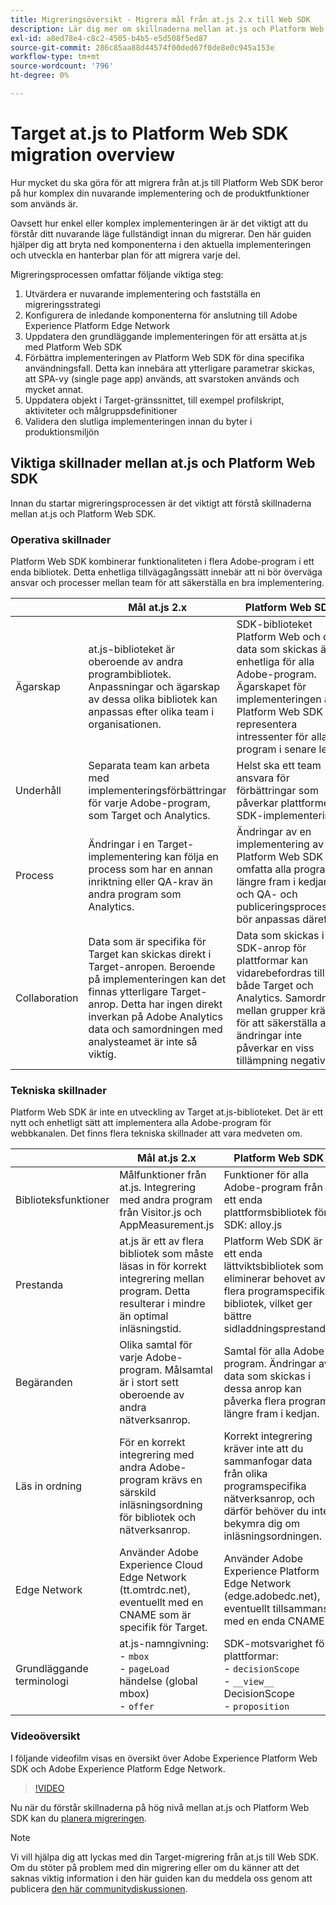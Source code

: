 ```yaml
---
title: Migreringsöversikt - Migrera mål från at.js 2.x till Web SDK
description: Lär dig mer om skillnaderna mellan at.js och Platform Web SDK och hur du planerar din migreringssatsning.
exl-id: a8ed78e4-c8c2-4505-b4b5-e5d508f5ed87
source-git-commit: 286c85aa88d44574f00ded67f0de8e0c945a153e
workflow-type: tm+mt
source-wordcount: '796'
ht-degree: 0%

---
```


# Target at.js to Platform Web SDK migration overview

Hur mycket du ska göra för att migrera från at.js till Platform Web SDK beror på hur komplex din nuvarande implementering och de produktfunktioner som används är.

Oavsett hur enkel eller komplex implementeringen är är det viktigt att du förstår ditt nuvarande läge fullständigt innan du migrerar. Den här guiden hjälper dig att bryta ned komponenterna i den aktuella implementeringen och utveckla en hanterbar plan för att migrera varje del.

Migreringsprocessen omfattar följande viktiga steg:

1. Utvärdera er nuvarande implementering och fastställa en migreringsstrategi
1. Konfigurera de inledande komponenterna för anslutning till Adobe Experience Platform Edge Network
1. Uppdatera den grundläggande implementeringen för att ersätta at.js med Platform Web SDK
1. Förbättra implementeringen av Platform Web SDK för dina specifika användningsfall. Detta kan innebära att ytterligare parametrar skickas, att SPA-vy (single page app) används, att svarstoken används och mycket annat.
1. Uppdatera objekt i Target-gränssnittet, till exempel profilskript, aktiviteter och målgruppsdefinitioner
1. Validera den slutliga implementeringen innan du byter i produktionsmiljön

## Viktiga skillnader mellan at.js och Platform Web SDK

Innan du startar migreringsprocessen är det viktigt att förstå skillnaderna mellan at.js och Platform Web SDK.

### Operativa skillnader

Platform Web SDK kombinerar funktionaliteten i flera Adobe-program i ett enda bibliotek. Detta enhetliga tillvägagångssätt innebär att ni bör överväga ansvar och processer mellan team för att säkerställa en bra implementering.

| | Mål at.js 2.x | Platform Web SDK |
|---|---|---|
| Ägarskap | at.js-biblioteket är oberoende av andra programbibliotek. Anpassningar och ägarskap av dessa olika bibliotek kan anpassas efter olika team i organisationen. | SDK-biblioteket Platform Web och de data som skickas är enhetliga för alla Adobe-program. Ägarskapet för implementeringen av Platform Web SDK bör representera intressenter för alla program i senare led. |
| Underhåll | Separata team kan arbeta med implementeringsförbättringar för varje Adobe-program, som Target och Analytics. | Helst ska ett team ansvara för förbättringar som påverkar plattformens SDK-implementering. |
| Process | Ändringar i en Target-implementering kan följa en process som har en annan inriktning eller QA-krav än andra program som Analytics. | Ändringar av en implementering av Platform Web SDK bör omfatta alla program längre fram i kedjan, och QA- och publiceringsprocessen bör anpassas därefter. |
| Collaboration | Data som är specifika för Target kan skickas direkt i Target-anropen. Beroende på implementeringen kan det finnas ytterligare Target-anrop. Detta har ingen direkt inverkan på Adobe Analytics data och samordningen med analysteamet är inte så viktig. | Data som skickas i SDK-anrop för plattformar kan vidarebefordras till både Target och Analytics. Samordning mellan grupper krävs för att säkerställa att ändringar inte påverkar en viss tillämpning negativt. |

### Tekniska skillnader

Platform Web SDK är inte en utveckling av Target at.js-biblioteket. Det är ett nytt och enhetligt sätt att implementera alla Adobe-program för webbkanalen. Det finns flera tekniska skillnader att vara medveten om.

| | Mål at.js 2.x | Platform Web SDK |
|---|---|---|
| Biblioteksfunktioner | Målfunktioner från at.js. Integrering med andra program från Visitor.js och AppMeasurement.js | Funktioner för alla Adobe-program från ett enda plattformsbibliotek för SDK: alloy.js |
| Prestanda | at.js är ett av flera bibliotek som måste läsas in för korrekt integrering mellan program. Detta resulterar i mindre än optimal inläsningstid. | Platform Web SDK är ett enda lättviktsbibliotek som eliminerar behovet av flera programspecifika bibliotek, vilket ger bättre sidladdningsprestanda. |
| Begäranden | Olika samtal för varje Adobe-program. Målsamtal är i stort sett oberoende av andra nätverksanrop. | Samtal för alla Adobe-program. Ändringar av data som skickas i dessa anrop kan påverka flera program längre fram i kedjan. |
| Läs in ordning | För en korrekt integrering med andra Adobe-program krävs en särskild inläsningsordning för bibliotek och nätverksanrop. | Korrekt integrering kräver inte att du sammanfogar data från olika programspecifika nätverksanrop, och därför behöver du inte bekymra dig om inläsningsordningen. |
| Edge Network | Använder Adobe Experience Cloud Edge Network (tt.omtrdc.net), eventuellt med en CNAME som är specifik för Target. | Använder Adobe Experience Platform Edge Network (edge.adobedc.net), eventuellt tillsammans med en enda CNAME. |
| Grundläggande terminologi | at.js-namngivning: <br> - `mbox` <br> - `pageLoad` händelse (global mbox) <br> - `offer` | SDK-motsvarighet för plattformar: <br> - `decisionScope` <br> - `__view__` DecisionScope <br> - `proposition` |

### Videoöversikt

I följande videofilm visas en översikt över Adobe Experience Platform Web SDK och Adobe Experience Platform Edge Network.

>[!VIDEO](https://video.tv.adobe.com/v/34141/?learn=on&enablevpops)

Nu när du förstår skillnaderna på hög nivå mellan at.js och Platform Web SDK kan du [planera migreringen](plan-migration.md).

>[!NOTE]
>
>Vi vill hjälpa dig att lyckas med din Target-migrering från at.js till Web SDK. Om du stöter på problem med din migrering eller om du känner att det saknas viktig information i den här guiden kan du meddela oss genom att publicera [den här communitydiskussionen](https://experienceleaguecommunities.adobe.com/t5/adobe-experience-platform-data/tutorial-discussion-migrate-target-from-at-js-to-web-sdk/m-p/575587#M463).
